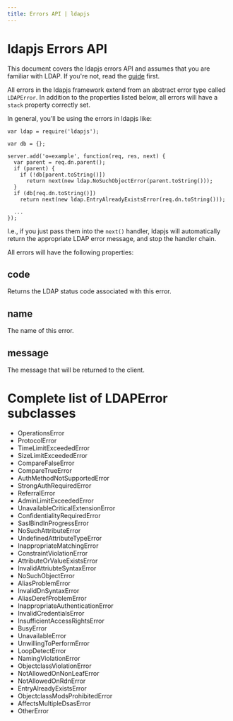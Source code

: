 ```yaml
---
title: Errors API | ldapjs
---
```


# ldapjs Errors API

This document covers the ldapjs errors API and assumes that you are familiar
with LDAP. If you're not, read the [guide](guide.html) first.

All errors in the ldapjs framework extend from an abstract error type called
`LDAPError`. In addition to the properties listed below, all errors will have
a `stack` property correctly set.

In general, you'll be using the errors in ldapjs like:

    var ldap = require('ldapjs');

    var db = {};

    server.add('o=example', function(req, res, next) {
      var parent = req.dn.parent();
      if (parent) {
        if (!db[parent.toString()])
          return next(new ldap.NoSuchObjectError(parent.toString()));
      }
      if (db[req.dn.toString()])
        return next(new ldap.EntryAlreadyExistsError(req.dn.toString()));

      ...
    });

I.e., if you just pass them into the `next()` handler, ldapjs will automatically
return the appropriate LDAP error message, and stop the handler chain.

All errors will have the following properties:

## code

Returns the LDAP status code associated with this error.

## name

The name of this error.

## message

The message that will be returned to the client.

# Complete list of LDAPError subclasses

* OperationsError
* ProtocolError
* TimeLimitExceededError
* SizeLimitExceededError
* CompareFalseError
* CompareTrueError
* AuthMethodNotSupportedError
* StrongAuthRequiredError
* ReferralError
* AdminLimitExceededError
* UnavailableCriticalExtensionError
* ConfidentialityRequiredError
* SaslBindInProgressError
* NoSuchAttributeError
* UndefinedAttributeTypeError
* InappropriateMatchingError
* ConstraintViolationError
* AttributeOrValueExistsError
* InvalidAttriubteSyntaxError
* NoSuchObjectError
* AliasProblemError
* InvalidDnSyntaxError
* AliasDerefProblemError
* InappropriateAuthenticationError
* InvalidCredentialsError
* InsufficientAccessRightsError
* BusyError
* UnavailableError
* UnwillingToPerformError
* LoopDetectError
* NamingViolationError
* ObjectclassViolationError
* NotAllowedOnNonLeafError
* NotAllowedOnRdnError
* EntryAlreadyExistsError
* ObjectclassModsProhibitedError
* AffectsMultipleDsasError
* OtherError
